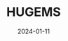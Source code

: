 ---
title: HUGEMS
image: /assets/wp-content/uploads/2023/02/Copy-of-Untitled-Design-1.png
description: The best classes to take at Harvard, built with sentiment analysis and web scraping.
project_link: https://hugems.net
code_link: https://github.com/jeqcho/harvard-gems
date: 2024-01-11
---